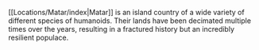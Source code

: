 [[Locations/Matar/index|Matar]] is an island country of a wide variety of different species of humanoids. Their lands have been decimated multiple times over the years, resulting in a fractured history but an incredibly resilient populace.